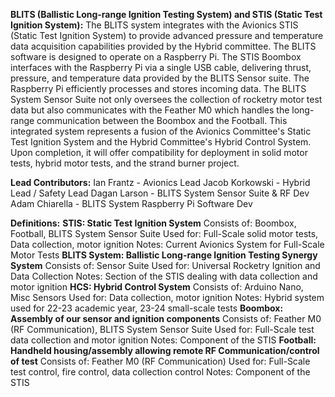 **BLITS (Ballistic Long-range Ignition Testing System) and STIS (Static Test Ignition System):**
  The BLITS system integrates with the Avionics STIS (Static Test Ignition System) to provide advanced pressure and temperature data acquisition capabilities provided by the Hybrid committee. The BLITS software is designed to operate on a Raspberry Pi. The STIS Boombox interfaces with the Raspberry Pi via a single USB cable, delivering thrust, pressure, and temperature data provided by the BLITS Sensor suite. The Raspberry Pi efficiently processes and stores incoming data.
  The BLITS System Sensor Suite not only oversees the collection of rocketry motor test data but also communicates with the Feather M0 which handles the long-range communication between the Boombox and the Football.
  This integrated system represents a fusion of the Avionics Committee's Static Test Ignition System and the Hybrid Committee's Hybrid Control System. Upon completion, it will offer compatibility for deployment in solid motor tests, hybrid motor tests, and the strand burner project.

**Lead Contributors:**
Ian Frantz - Avionics Lead
Jacob Korkowski - Hybrid Lead / Safety Lead
Dagan Larson - BLITS System Sensor Suite & RF Dev
Adam Chiarella - BLITS System Raspberry Pi Software Dev

**Definitions:**
**STIS: Static Test Ignition System**
	Consists of: Boombox, Football, BLITS System Sensor Suite
	Used for: Full-Scale solid motor tests, Data collection, motor ignition
	Notes: Current Avionics System for Full-Scale Motor Tests
**BLITS System: Ballistic Long-range Ignition Testing Synergy System**
	Consists of: Sensor Suite
	Used for: Universal Rocketry Ignition and Data Collection
	Notes: Section of the STIS dealing with data collection and motor ignition
**HCS: Hybrid Control System**
	Consists of: Arduino Nano, Misc Sensors
	Used for: Data collection, motor ignition
	Notes: Hybrid system used for 22-23 academic year, 23-24 small-scale tests
**Boombox: Assembly of our sensor and ignition components**
	Consists of: Feather M0 (RF Communication), BLITS System Sensor Suite
	Used for: Full-Scale test data collection and motor ignition
	Notes: Component of the STIS
**Football: Handheld housing/assembly allowing remote RF Communication/control of test**
	Consists of: Feather M0 (RF Communication)
	Used for: Full-Scale test control, fire control, data collection control
	Notes: Component of the STIS

